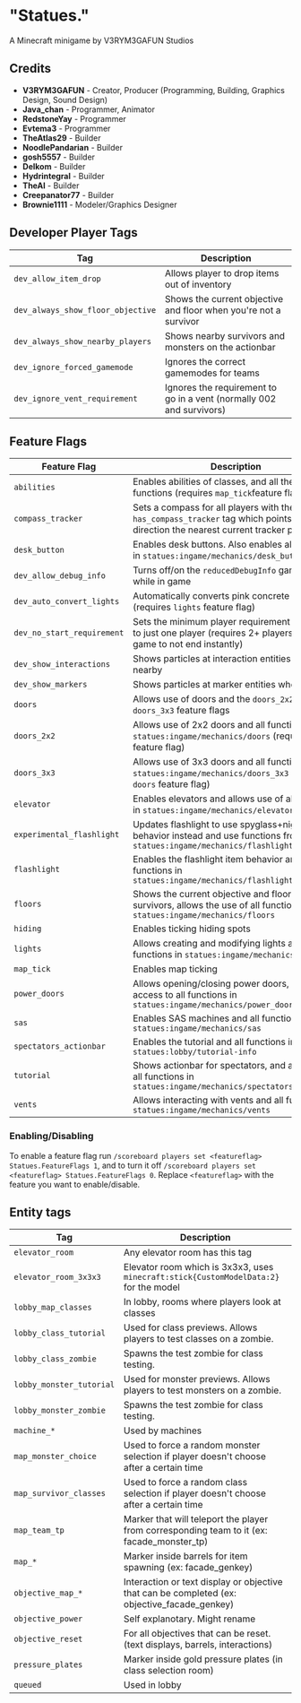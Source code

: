 # "Statues."

A Minecraft minigame by V3RYM3GAFUN Studios

## Credits

- **V3RYM3GAFUN** - Creator, Producer (Programming, Building, Graphics Design, Sound Design)
- **Java_chan** - Programmer, Animator
- **RedstoneYay** - Programmer
- **Evtema3** - Programmer
- **TheAtlas29** - Builder
- **NoodlePandarian** - Builder
- **gosh5557** - Builder
- **Delkom** - Builder
- **Hydrintegral** - Builder
- **TheAI** - Builder
- **Creepanator77** - Builder
- **Brownie1111** - Modeler/Graphics Designer

## Developer Player Tags

| Tag                               | Description                                                          |
|-----------------------------------|----------------------------------------------------------------------|
| `dev_allow_item_drop`             | Allows player to drop items out of inventory                         |
| `dev_always_show_floor_objective` | Shows the current objective and floor when you're not a survivor     |
| `dev_always_show_nearby_players`  | Shows nearby survivors and monsters on the actionbar                 |
| `dev_ignore_forced_gamemode`      | Ignores the correct gamemodes for teams                              |
| `dev_ignore_vent_requirement`     | Ignores the requirement to go in a vent (normally 002 and survivors) |

## Feature Flags

| Feature Flag               | Description                                                                                                                        |
|----------------------------|------------------------------------------------------------------------------------------------------------------------------------|
| `abilities`                | Enables abilities of classes, and all the abilities functions (requires `map_tick`feature flag)                                    |
| `compass_tracker`          | Sets a compass for all players with the `has_compass_tracker` tag which points in the direction the nearest current tracker point  |
| `desk_button`              | Enables desk buttons. Also enables all functions in `statues:ingame/mechanics/desk_button`                                         |
| `dev_allow_debug_info`     | Turns off/on the `reducedDebugInfo` gamerule while in game                                                                         |
| `dev_auto_convert_lights`  | Automatically converts pink concrete into lights (requires `lights` feature flag)                                                  |
| `dev_no_start_requirement` | Sets the minimum player requirement in queuing to just one player (requires 2+ players for the game to not end instantly)          |
| `dev_show_interactions`    | Shows particles at interaction entities when nearby                                                                                |
| `dev_show_markers`         | Shows particles at marker entities when nearby                                                                                     |
| `doors`                    | Allows use of doors and the `doors_2x2` and `doors_3x3` feature flags                                                              |
| `doors_2x2`                | Allows use of 2x2 doors and all functions in `statues:ingame/mechanics/doors` (requires `doors` feature flag)                      |
| `doors_3x3`                | Allows use of 3x3 doors and all functions in `statues:ingame/mechanics/doors_3x3`  (requires `doors` feature flag)                 |
| `elevator`                 | Enables elevators and allows use of all functions in `statues:ingame/mechanics/elevator`                                           |
| `experimental_flashlight`  | Updates flashlight to use spyglass+night vision behavior instead and use functions from `statues:ingame/mechanics/flashlight/next` |
| `flashlight`               | Enables the flashlight item behavior and functions in `statues:ingame/mechanics/flashlight`                                        |
| `floors`                   | Shows the current objective and floor to survivors, allows the use of all functions in `statues:ingame/mechanics/floors`           |
| `hiding`                   | Enables ticking hiding spots                                                                                                       |
| `lights`                   | Allows creating and modifying lights and all functions in `statues:ingame/mechanics/lights`                                        |
| `map_tick`                 | Enables map ticking                                                                                                                |
| `power_doors`              | Allows opening/closing power doors, and access to all functions in `statues:ingame/mechanics/power_doors`                          |
| `sas`                      | Enables SAS machines and all functions in `statues:ingame/mechanics/sas`                                                           |
| `spectators_actionbar`     | Enables the tutorial and all functions in `statues:lobby/tutorial-info`                                                            |
| `tutorial`                 | Shows actionbar for spectators, and access to all functions in `statues:ingame/mechanics/spectators_actionbar`                     |
| `vents`                    | Allows interacting with vents and all functions in `statues:ingame/mechanics/vents`                                                |

### Enabling/Disabling

To enable a feature flag run `/scoreboard players set <featureflag> Statues.FeatureFlags 1`, and to turn it off `/scoreboard players set <featureflag> Statues.FeatureFlags 0`. Replace `<featureflag>` with the feature you want to enable/disable.

## Entity tags

| Tag                     | Description                                                                                   |
|-------------------------|-----------------------------------------------------------------------------------------------|
| `elevator_room`         | Any elevator room has this tag                                                                |
| `elevator_room_3x3x3`   | Elevator room which is 3x3x3, uses `minecraft:stick{CustomModelData:2}` for the model         |
| `lobby_map_classes`     | In lobby, rooms where players look at classes                                                 |
| `lobby_class_tutorial`  | Used for class previews. Allows players to test classes on a zombie.                          |
| `lobby_class_zombie`    | Spawns the test zombie for class testing.                                                     |
| `lobby_monster_tutorial`| Used for monster previews. Allows players to test monsters on a zombie.                       |
| `lobby_monster_zombie`  | Spawns the test zombie for class testing.                                                     |
| `machine_*`             | Used by machines                                                                              |
| `map_monster_choice`    | Used to force a random monster selection if player doesn't choose after a certain time        |
| `map_survivor_classes`  | Used to force a random class selection if player doesn't choose after a certain time          |
| `map_team_tp`           | Marker that will teleport the player from corresponding team to it (ex: facade_monster_tp)    |
| `map_*`                 | Marker inside barrels for item spawning (ex: facade_genkey)                                   |
| `objective_map_*`       | Interaction or text display or objective that can be completed (ex: objective_facade_genkey)  |
| `objective_power`       | Self explanotary. Might rename                                                                |
| `objective_reset`       | For all objectives that can be reset. (text displays, barrels, interactions)                  |
| `pressure_plates`       | Marker inside gold pressure plates (in class selection room)                                  |
| `queued`                | Used in lobby                                                                                 |
